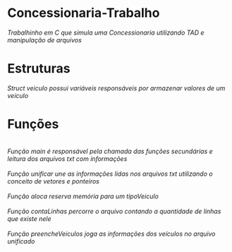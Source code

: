 # Concessionaria-Trabalho
<i>Trabalhinho em C que simula uma Concessionaria utilizando TAD e manipulação de arquivos</i>

# Estruturas
<i>Struct veiculo possui variáveis responsáveis por armazenar valores de um veículo</i>

# Funções
<i><br>Função main é responsável pela chamada das funções secundárias e leitura dos arquivos txt com informações</br></i>
<i><br>Função unificar une as informações lidas nos arquivos txt utilizando o conceito de vetores e ponteiros</br></i>
<i><br>Função aloca reserva memória para um tipoVeiculo</br></i>
<i><br>Função contaLinhas percorre o arquivo contando a quantidade de linhas que existe nele</br></i>
<i><br>Função preencheVeiculos joga as informações dos veículos no arquivo unificado</br></i>
